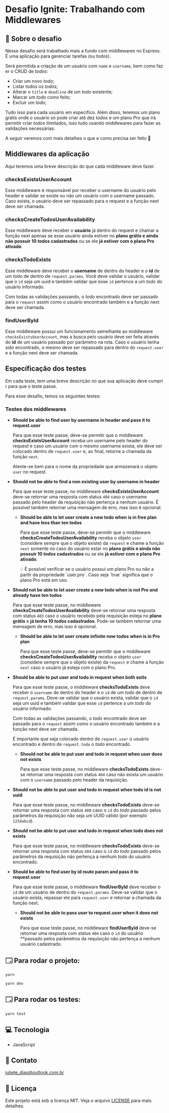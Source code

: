 # Desafio Ignite: Trabalhando com Middlewares

## 📝 Sobre o desafio

Nesse desafio será trabalhado mais a fundo com middlewares no Express.
É uma aplicação para gerenciar tarefas (ou *todos*).

Será permitida a criação de um usuário com `name` e `username`, bem como fazer o CRUD de *todos*:

- Criar um novo *todo*;
- Listar todos os *todos*;
- Alterar o `title` e `deadline` de um *todo* existente;
- Marcar um *todo* como feito;
- Excluir um *todo*;

Tudo isso para cada usuário em específico. Além disso, teremos um plano grátis onde o usuário só pode criar até dez *todos* e um plano Pro que irá permitir criar *todos* ilimitados, isso tudo usando middlewares para fazer as validações necessárias.

A seguir veremos com mais detalhes o que e como precisa ser feito 🚀

## Middlewares da aplicação

Aqui teremos uma breve descrição do que cada middleware deve fazer.

### checksExistsUserAccount

Esse middleware é responsável por receber o username do usuário pelo header e validar se existe ou não um usuário com o username passado. Caso exista, o usuário deve ser repassado para o request e a função next deve ser chamada.

### checksCreateTodosUserAvailability

Esse middleware deve receber o **usuário** já dentro do request e chamar a função next apenas se esse usuário ainda estiver no **plano grátis e ainda não possuir 10 *todos* cadastrados** ou se ele **já estiver com o plano Pro ativado**.

### checksTodoExists

Esse middleware deve receber o **username** de dentro do header e o **id** de um *todo* de dentro de `request.params`. Você deve validar o usuário, validar que o `id` seja um uuid e também validar que esse `id` pertence a um *todo* do usuário informado.

Com todas as validações passando, o *todo* encontrado deve ser passado para o `request` assim como o usuário encontrado também e a função next deve ser chamada.

### findUserById

Esse middleware possui um funcionamento semelhante ao middleware `checksExistsUserAccount`, mas a busca pelo usuário deve ser feita através do **id** de um usuário passado por parâmetro na rota. Caso o usuário tenha sido encontrado, o mesmo deve ser repassado para dentro do `request.user` e a função next deve ser chamada.

## Específicação dos testes

Em cada teste, tem uma breve descrição no que sua aplicação deve cumprir para que o teste passe.

Para esse desafio, temos os seguintes testes:

### Testes dos middlewares

- **Should be able to find user by username in header and pass it to request.user**
    
    Para que esse teste passe, deve-se permitir que o middleware **checksExistsUserAccount** receba um username pelo header do request e caso um usuário com o mesmo username exista, ele deve ser colocado dentro de `request.user` e, ao final, retorne a chamada da função `next`.
    
    Atente-se bem para o nome da propriedade que armazenará o objeto `user` no request.
    
- **Should not be able to find a non existing user by username in header**
    
    Para que esse teste passe, no middleware **checksExistsUserAccount** deve-se retornar uma resposta com status `404` caso o username passado pelo header da requisição não pertença a nenhum usuário. É possível também retornar uma mensagem de erro, mas isso é opcional.

  - **Should be able to let user create a new todo when is in free plan and have less than ten todos**
    
    Para que esse teste passe, deve-se permitir que o middleware **checksCreateTodosUserAvailability** receba o objeto `user` (considere sempre que o objeto existe) da `request` e chame a função `next` somente no caso do usuário estar no **plano grátis e ainda não possuir 10 *todos* cadastrados** ou se ele **já estiver com o plano Pro ativado**.
    
    <aside>
    💡 É possível verificar se o usuário possui um plano Pro ou não a partir da propriedade `user.pro`. Caso seja `true` significa que o plano Pro está em uso.
    </aside>
    
- **Should not be able to let user create a new todo when is not Pro and already have ten todos**
    
    Para que esse teste passe, no middleware **checksCreateTodosUserAvailability** deve-se retornar uma resposta com status `403` caso o usuário recebido pela requisição esteja no **plano grátis** e **já tenha 10 *todos* cadastrados**. Pode-se também retornar uma mensagem de erro, mas isso é opcional.

  - **Should be able to let user create infinite new todos when is in Pro plan**
    
    Para que esse teste passe, deve-se permitir que o middleware **checksCreateTodosUserAvailability** receba o objeto `user` (considere sempre que o objeto existe) da `request` e chame a função `next` caso o usuário já esteja com o plano Pro. 
    
- **Should be able to put user and todo in request when both exits**
    
    Para que esse teste passe, o middleware **checksTodoExists** deve receber o `username` de dentro do header e o `id` de um *todo* de dentro de `request.params`. Deve-se validar que o usuário exista, validar que o `id` seja um uuid e também validar que esse `id` pertence a um *todo* do usuário informado.
    
    Com todas as validações passando, o *todo* encontrado deve ser passado para o `request` assim como o usuário encontrado também e a função next deve ser chamada.
    
    É importante que seja colocado dentro de `request.user` o usuário encontrado e dentro de `request.todo` o *todo* encontrado.

  - **Should not be able to put user and todo in request when user does not exists**
    
    Para que esse teste passe, no middleware **checksTodoExists** deve-se retornar uma resposta com status `404` caso não exista um usuário com o `username` passado pelo header da requisição.
    
- **Should not be able to put user and todo in request when todo id is not uuid**
    
    Para que esse teste passe, no middleware **checksTodoExists** deve-se retornar uma resposta com status `400` caso o `id` do *todo* passado pelos parâmetros da requisição não seja um UUID válido (por exemplo `1234abcd`).
    
- **Should not be able to put user and todo in request when todo does not exists**
    
    Para que esse teste passe, no middleware **checksTodoExists** deve-se retornar uma resposta com status `404` caso o `id` do *todo* passado pelos parâmetros da requisição não pertença a nenhum *todo* do usuário encontrado.
    
- **Should be able to find user by id route param and pass it to request.user**
    
    Para que esse teste passe, o middleware **findUserById** deve receber o `id` de um usuário de dentro do `request.params`. Deve-se validar que o usuário exista, repassar ele para `request.user` e retornar a chamada da função next.

  - **Should not be able to pass user to request.user when it does not exists**
    
    Para que esse teste passe, no middleware **findUserById** deve-se retornar uma resposta com status `404` caso o `id` do usuário **passado pelos parâmetros da requisição não pertença a nenhum usuário cadastrado.

## 🗔 Para rodar o projeto:

`yarn`

`yarn dev`

## 🗔 Para rodar os testes:

`yarn test`

## 💻 Tecnologia
- JavaScript

## 📩 Contato
juliete_dias@outlook.com.br

## 📜 Licença
Este projeto está sob a licença MIT. Veja o arquivo [LICENSE](LICENSE) para mais detalhes.

